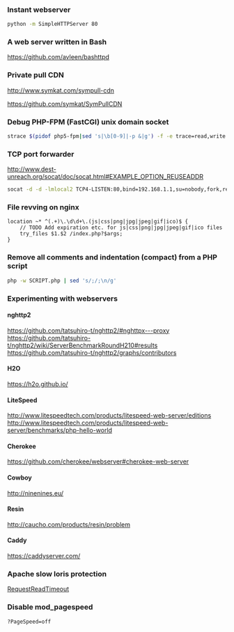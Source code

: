 ### Instant webserver

```bash
python -m SimpleHTTPServer 80
```

### A web server written in Bash

https://github.com/avleen/bashttpd

### Private pull CDN

http://www.symkat.com/sympull-cdn

https://github.com/symkat/SymPullCDN

### Debug PHP-FPM (FastCGI) unix domain socket

```bash
strace $(pidof php5-fpm|sed 's|\b[0-9]|-p &|g') -f -e trace=read,write -s 4096 2>&1|sed 's|[A-Z_]\+|\n&|g'
```

### TCP port forwarder

http://www.dest-unreach.org/socat/doc/socat.html#EXAMPLE_OPTION_REUSEADDR

```bash
socat -d -d -lmlocal2 TCP4-LISTEN:80,bind=192.168.1.1,su=nobody,fork,reuseaddr TCP4:1.2.3.4:80,bind=192.168.10.2
```

### File revving on nginx

```nginx
location ~* ^(.+)\.\d\d+\.(js|css|png|jpg|jpeg|gif|ico)$ {
    // TODO Add expiration etc. for js|css|png|jpg|jpeg|gif|ico files
    try_files $1.$2 /index.php?$args;
}
```

### Remove all comments and indentation (compact) from a PHP script

```bash
php -w SCRIPT.php | sed 's/;/;\n/g'
```

### Experimenting with webservers

#### nghttp2

https://github.com/tatsuhiro-t/nghttp2/#nghttpx---proxy
https://github.com/tatsuhiro-t/nghttp2/wiki/ServerBenchmarkRoundH210#results
https://github.com/tatsuhiro-t/nghttp2/graphs/contributors

#### H2O

https://h2o.github.io/

#### LiteSpeed

http://www.litespeedtech.com/products/litespeed-web-server/editions
http://www.litespeedtech.com/products/litespeed-web-server/benchmarks/php-hello-world

#### Cherokee

https://github.com/cherokee/webserver#cherokee-web-server

#### Cowboy

http://ninenines.eu/

#### Resin

http://caucho.com/products/resin/problem

#### Caddy

https://caddyserver.com/

### Apache slow loris protection

[RequestReadTimeout](https://httpd.apache.org/docs/2.4/mod/mod_reqtimeout.html)

### Disable mod_pagespeed

`?PageSpeed=off`
